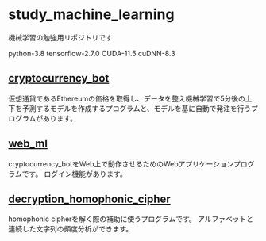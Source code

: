 # study_machine_learning

機械学習の勉強用リポジトリです

python-3.8
tensorflow-2.7.0
CUDA-11.5
cuDNN-8.3

## [cryptocurrency_bot](https://github.com/blancaile/study_machine_learning/tree/main/cryptocurrency_bot)

仮想通貨であるEthereumの価格を取得し、データを整え機械学習で5分後の上下を予測するモデルを作成するプログラムと、モデルを基に自動で発注を行うプログラムがあります。

## [web_ml](https://github.com/blancaile/study_machine_learning/tree/main/web_ml)
cryptocurrency_botをWeb上で動作させるためのWebアプリケーションプログラムです。
ログイン機能があります。

## [decryption_homophonic_cipher](https://github.com/blancaile/study_machine_learning/tree/main/decryption_homophonic_cipher)
homophonic cipherを解く際の補助に使うプログラムです。
アルファベットと連続した文字列の頻度分析ができます。
